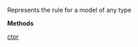 Represents the rule for a model of any type

**Methods**

[ctor](Bifrost.Validation.ModelRule`1.ctor)
